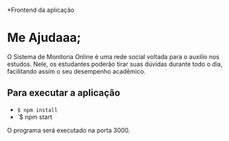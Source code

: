 *Frontend da aplicação

# Me Ajudaaa;
O Sistema de Monitoria Online é uma rede social voltada para o auxilio nos estudos. Nele, os estudantes poderão tirar suas dúvidas durante todo o dia, facilitando assim o seu desempenho acadêmico.

## Para executar a aplicação

- `$ npm install`
- `$ npm start 

O programa será executado na porta 3000.

